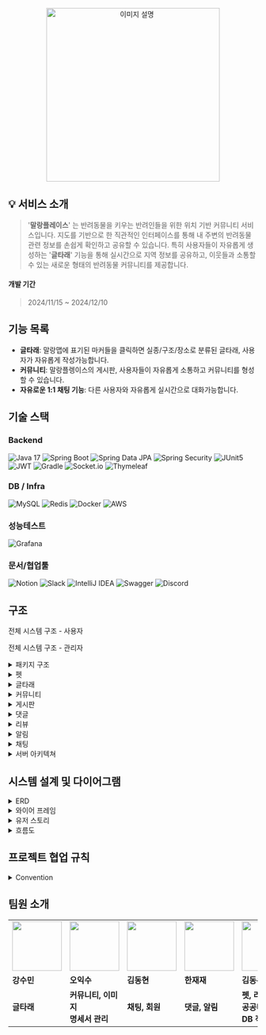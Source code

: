 <p align="center">

  <img src="https://github.com/user-attachments/assets/fb531d55-e879-4701-9838-02920ae65939" alt="이미지 설명" width="350">
</p>

## 💡 서비스 소개  
> '**말랑플레이스**' 는 반려동물을 키우는 반려인들을 위한 위치 기반 커뮤니티 서비스입니다.
> 지도를 기반으로 한 직관적인 인터페이스를 통해 내 주변의 반려동물 관련 정보를 손쉽게 확인하고 공유할 수 있습니다.
> 특히 사용자들이 자유롭게 생성하는 '**글타래**' 기능을 통해 실시간으로 지역 정보를 공유하고, 이웃들과 소통할 수 있는 새로운 형태의 반려동물 커뮤니티를 제공합니다.


#### 개발 기간 <br> 
> 2024/11/15 ~ 2024/12/10

## 기능 목록

- **글타래**: 말랑맵에 표기된 마커들을 클릭하면 실종/구조/장소로 분류된 글타래, 사용자가 자유롭게 작성가능합니다.
- **커뮤니티**: 말랑플렝이스의 게시판, 사용자들이 자유롭게 소통하고 커뮤니티를 형성할 수 있습니다.
- **자유로운 1:1 채팅 기능**: 다른 사용자와 자유롭게 실시간으로 대화가능합니다.


## 기술 스택

### Backend <br/>

![Java 17](https://img.shields.io/badge/Java%2017-007396?style=flat-square&logo=java&logoColor=white)
![Spring Boot](https://img.shields.io/badge/Spring%20Boot%203.3.4-6DB33F?style=flat-square&logo=Spring%20Boot&logoColor=white)
![Spring Data JPA](https://img.shields.io/badge/Spring%20Data%20JPA%203.3.2-6DB33F?style=flat-square&logo=&logoColor=white)
![Spring Security](https://img.shields.io/badge/Spring%20Security-6DB33F?style=flat-square&logo=Spring%20Security&logoColor=white)
![JUnit5](https://img.shields.io/badge/JUnit5-25A162?style=flat-square&logo=JUnit5&logoColor=white)
![JWT](https://img.shields.io/badge/JWT-000000?style=flat-square&logo=JSON-Web-Tokens&logoColor=white)
![Gradle](https://img.shields.io/badge/Gradle-02303A?style=flat-square&logo=Gradle&logoColor=white)
![Socket.io](https://img.shields.io/badge/Socket.io-black?style=flat-square&logo=socket.io&badgeColor=010101)
![Thymeleaf](https://img.shields.io/badge/Thymeleaf-%23005C0F.svg?style=flat-square&logo=Thymeleaf&logoColor=white)

### DB / Infra
![MySQL](https://img.shields.io/badge/MySQL%208.0.39-4479A1?style=flat-square&logo=MySQL&logoColor=white)
![Redis](https://img.shields.io/badge/Redis-DC382D?style=flat-square&logo=Redis&logoColor=white)
![Docker](https://img.shields.io/badge/Docker-0db7ed?style=flat-square&logo=Docker&logoColor=white)
![AWS](https://img.shields.io/badge/AWS-%23FF9900.svg?style=flat-square&logo=amazon-aws&logoColor=white)

### 성능테스트
![Grafana](https://img.shields.io/badge/Grafana-F46800?style=flat-square&logo=Grafana&logoColor=white)


### 문서/협업툴
![Notion](https://img.shields.io/badge/Notion-000000?style=flat-square&logo=notion&logoColor=white)
![Slack](https://img.shields.io/badge/Slack-4A154B?style=flat-square&logo=slack&logoColor=white)
![IntelliJ IDEA](https://img.shields.io/badge/IntelliJ%20IDEA-4A154B?style=flat-square&logo=intellijidea&logoColor=white)
![Swagger](https://img.shields.io/badge/Swagger-85EA2D?style=flat-square&logo=Swagger&logoColor=white)
![Discord](https://img.shields.io/badge/Discord-5865F2?style=flat-square&logo=discord&logoColor=white)

## 구조

전체 시스템 구조 - 사용자


전체 시스템 구조 - 관리자

<details>
  <summary> 패키지 구조 </summary>
  
```
📦 
├─ .gitattributes
├─ .github
│  ├─ ISSUE_TEMPLATE
│  │  └─ 📋-general-issue.md
│  ├─ PULL_REQUEST_TEMPLATE
│  └─ workflows
│     ├─ CICD.yml
│     └─ CICDdevelop.yml
├─ .gitignore
├─ README.md
├─ build.gradle
├─ gradle
│  └─ wrapper
│     ├─ gradle-wrapper.jar
│     └─ gradle-wrapper.properties
├─ gradlew
├─ gradlew.bat
├─ settings.gradle
├─ src
│  ├─ main
│  │  ├─ java
│  │  │  └─ com
│  │  │     └─ mallangs
│  │  │        ├─ MallangsApplication.java
│  │  │        ├─ domain
│  │  │        │  ├─ article
│  │  │        │  │  ├─ controller
│  │  │        │  │  │  ├─ ArticleController.java
│  │  │        │  │  │  └─ TourApiController.java
│  │  │        │  │  ├─ dto
│  │  │        │  │  │  ├─ request
│  │  │        │  │  │  │  ├─ ArticleCreateRequest.java
│  │  │        │  │  │  │  ├─ LostCreateRequest.java
│  │  │        │  │  │  │  ├─ MapBoundsRequest.java
│  │  │        │  │  │  │  ├─ PlaceCreateRequest.java
│  │  │        │  │  │  │  └─ RescueCreateRequest.java
│  │  │        │  │  │  └─ response
│  │  │        │  │  │     ├─ ArticlePageResponse.java
│  │  │        │  │  │     ├─ ArticleResponse.java
│  │  │        │  │  │     ├─ LostResponse.java
│  │  │        │  │  │     ├─ MapBoundsResponse.java
│  │  │        │  │  │     ├─ PlaceResponse.java
│  │  │        │  │  │     └─ RescueResponse.java
│  │  │        │  │  ├─ entity
│  │  │        │  │  │  ├─ Article.java
│  │  │        │  │  │  ├─ ArticleType.java
│  │  │        │  │  │  ├─ CaseStatus.java
│  │  │        │  │  │  ├─ LostArticle.java
│  │  │        │  │  │  ├─ MapVisibility.java
│  │  │        │  │  │  ├─ PlaceArticle.java
│  │  │        │  │  │  └─ RescueArticle.java
│  │  │        │  │  ├─ factory
│  │  │        │  │  │  ├─ ArticleFactory.java
│  │  │        │  │  │  ├─ ArticleFactoryManager.java
│  │  │        │  │  │  ├─ LostArticleFactory.java
│  │  │        │  │  │  ├─ PlaceArticleFactory.java
│  │  │        │  │  │  └─ RescueArticleFactory.java
│  │  │        │  │  ├─ repository
│  │  │        │  │  │  ├─ ArticleRepository.java
│  │  │        │  │  │  ├─ JdbcLocationRepository.java
│  │  │        │  │  │  ├─ LocationRepository.java
│  │  │        │  │  │  └─ PlaceArticleRepository.java
│  │  │        │  │  ├─ service
│  │  │        │  │  │  ├─ ArticleService.java
│  │  │        │  │  │  ├─ LocationService.java
│  │  │        │  │  │  └─ PlaceArticleCsvService.java
│  │  │        │  │  └─ validation
│  │  │        │  │     └─ ValidationGroups.java
│  │  │        │  ├─ board
│  │  │        │  │  ├─ controller
│  │  │        │  │  │  ├─ BoardController.java
│  │  │        │  │  │  └─ CategoryController.java
│  │  │        │  │  ├─ dto
│  │  │        │  │  │  ├─ request
│  │  │        │  │  │  │  ├─ AdminBoardStatusRequest.java
│  │  │        │  │  │  │  ├─ CategoryCreateRequest.java
│  │  │        │  │  │  │  ├─ CategoryUpdateRequest.java
│  │  │        │  │  │  │  ├─ CommunityCreateRequest.java
│  │  │        │  │  │  │  ├─ CommunityUpdateRequest.java
│  │  │        │  │  │  │  ├─ SightingCreateRequest.java
│  │  │        │  │  │  │  └─ SightingUpdateRequest.java
│  │  │        │  │  │  └─ response
│  │  │        │  │  │     ├─ AdminBoardResponse.java
│  │  │        │  │  │     ├─ AdminBoardsResponse.java
│  │  │        │  │  │     ├─ AdminCategoryResponse.java
│  │  │        │  │  │     ├─ BoardStatusCount.java
│  │  │        │  │  │     ├─ CategoryResponse.java
│  │  │        │  │  │     ├─ CommunityDetailResponse.java
│  │  │        │  │  │     ├─ CommunityListResponse.java
│  │  │        │  │  │     ├─ PageResponse.java
│  │  │        │  │  │     ├─ SightingDetailResponse.java
│  │  │        │  │  │     └─ SightingListResponse.java
│  │  │        │  │  ├─ entity
│  │  │        │  │  │  ├─ Board.java
│  │  │        │  │  │  ├─ BoardStatus.java
│  │  │        │  │  │  ├─ BoardType.java
│  │  │        │  │  │  ├─ Category.java
│  │  │        │  │  │  └─ CategoryStatus.java
│  │  │        │  │  ├─ repository
│  │  │        │  │  │  ├─ BoardRepository.java
│  │  │        │  │  │  └─ CategoryRepository.java
│  │  │        │  │  └─ service
│  │  │        │  │     ├─ BoardService.java
│  │  │        │  │     └─ CategoryService.java
│  │  │        │  ├─ chat
│  │  │        │  │  ├─ controller
│  │  │        │  │  │  ├─ ChatMessageController.java
│  │  │        │  │  │  ├─ ChatRoomController.java
│  │  │        │  │  │  ├─ WebSocketDocumentationController.java
│  │  │        │  │  │  └─ test
│  │  │        │  │  │     ├─ ChatViewControllerTest.java
│  │  │        │  │  │     └─ WebSocketControllerTest.java
│  │  │        │  │  ├─ dto
│  │  │        │  │  │  ├─ request
│  │  │        │  │  │  │  ├─ ChatMessageRequest.java
│  │  │        │  │  │  │  ├─ ChatRoomChangeNameRequest.java
│  │  │        │  │  │  │  └─ UpdateChatMessageRequest.java
│  │  │        │  │  │  └─ response
│  │  │        │  │  │     ├─ ChatMessageDeleteSuccessResponse.java
│  │  │        │  │  │     ├─ ChatMessageListResponse.java
│  │  │        │  │  │     ├─ ChatMessageResponse.java
│  │  │        │  │  │     ├─ ChatMessageSuccessResponse.java
│  │  │        │  │  │     ├─ ChatMessageToDTOResponse.java
│  │  │        │  │  │     ├─ ChatRoomResponse.java
│  │  │        │  │  │     └─ ParticipatedRoomListResponse.java
│  │  │        │  │  ├─ entity
│  │  │        │  │  │  ├─ ChatMessage.java
│  │  │        │  │  │  ├─ ChatRoom.java
│  │  │        │  │  │  ├─ MessageType.java
│  │  │        │  │  │  └─ ParticipatedRoom.java
│  │  │        │  │  ├─ redis
│  │  │        │  │  │  └─ RedisSubscriber.java
│  │  │        │  │  ├─ repository
│  │  │        │  │  │  ├─ ChatMessageRepository.java
│  │  │        │  │  │  ├─ ChatRoomRepository.java
│  │  │        │  │  │  └─ ParticipatedRoomRepository.java
│  │  │        │  │  └─ service
│  │  │        │  │     ├─ ChatMessageService.java
│  │  │        │  │     └─ ChatRoomService.java
│  │  │        │  ├─ comment
│  │  │        │  │  ├─ controller
│  │  │        │  │  │  └─ CommentController.java
│  │  │        │  │  ├─ dto
│  │  │        │  │  │  ├─ request
│  │  │        │  │  │  │  ├─ CommentArticleRequest.java
│  │  │        │  │  │  │  ├─ CommentBoardRequest.java
│  │  │        │  │  │  │  ├─ CommentDeleteRequest.java
│  │  │        │  │  │  │  ├─ CommentPageRequest.java
│  │  │        │  │  │  │  └─ CommentUpdateRequest.java
│  │  │        │  │  │  └─ response
│  │  │        │  │  │     └─ CommentResponse.java
│  │  │        │  │  ├─ entity
│  │  │        │  │  │  └─ Comment.java
│  │  │        │  │  ├─ repository
│  │  │        │  │  │  └─ CommentRepository.java
│  │  │        │  │  └─ service
│  │  │        │  │     └─ CommentService.java
│  │  │        │  ├─ image
│  │  │        │  │  ├─ controller
│  │  │        │  │  │  └─ ImageController.java
│  │  │        │  │  ├─ dto
│  │  │        │  │  │  └─ ImageDto.java
│  │  │        │  │  ├─ entity
│  │  │        │  │  │  └─ Image.java
│  │  │        │  │  ├─ repository
│  │  │        │  │  │  └─ ImageRepository.java
│  │  │        │  │  └─ service
│  │  │        │  │     └─ ImageService.java
│  │  │        │  ├─ member
│  │  │        │  │  ├─ controller
│  │  │        │  │  │  ├─ AddressController.java
│  │  │        │  │  │  ├─ AuthController.java
│  │  │        │  │  │  ├─ MemberAdminController.java
│  │  │        │  │  │  ├─ MemberUserController.java
│  │  │        │  │  │  ├─ Oauth2Controller.java
│  │  │        │  │  │  └─ test
│  │  │        │  │  │     └─ MemberFileTestPageController.java
│  │  │        │  │  ├─ dto
│  │  │        │  │  │  ├─ AddressCreateSuccessResponse.java
│  │  │        │  │  │  ├─ AddressDeleteSuccessResponse.java
│  │  │        │  │  │  ├─ MemberAddressRequest.java
│  │  │        │  │  │  ├─ MemberAddressResponse.java
│  │  │        │  │  │  ├─ MemberBanRequest.java
│  │  │        │  │  │  ├─ MemberCheckPasswordResponse.java
│  │  │        │  │  │  ├─ MemberCreateRequest.java
│  │  │        │  │  │  ├─ MemberFindPasswordRequest.java
│  │  │        │  │  │  ├─ MemberFindUserIdRequest.java
│  │  │        │  │  │  ├─ MemberGetRequestByEmail.java
│  │  │        │  │  │  ├─ MemberGetRequestByNickname.java
│  │  │        │  │  │  ├─ MemberGetRequestByUserId.java
│  │  │        │  │  │  ├─ MemberGetResponse.java
│  │  │        │  │  │  ├─ MemberGetResponseOnlyMember.java
│  │  │        │  │  │  ├─ MemberRegisterRequest.java
│  │  │        │  │  │  ├─ MemberSendMailResponse.java
│  │  │        │  │  │  ├─ MemberUpdateRequest.java
│  │  │        │  │  │  ├─ PageRequestDTO.java
│  │  │        │  │  │  ├─ PasswordDTO.java
│  │  │        │  │  │  ├─ request
│  │  │        │  │  │  │  └─ LoginRequest.java
│  │  │        │  │  │  └─ response
│  │  │        │  │  │     └─ MemberGetByOtherResponse.java
│  │  │        │  │  ├─ entity
│  │  │        │  │  │  ├─ Address.java
│  │  │        │  │  │  ├─ Member.java
│  │  │        │  │  │  ├─ MemberRole.java
│  │  │        │  │  │  └─ embadded
│  │  │        │  │  │     ├─ Email.java
│  │  │        │  │  │     ├─ Nickname.java
│  │  │        │  │  │     ├─ Password.java
│  │  │        │  │  │     └─ UserId.java
│  │  │        │  │  ├─ repository
│  │  │        │  │  │  ├─ AddressRepository.java
│  │  │        │  │  │  └─ MemberRepository.java
│  │  │        │  │  ├─ service
│  │  │        │  │  │  ├─ AddressService.java
│  │  │        │  │  │  ├─ MemberAdminService.java
│  │  │        │  │  │  └─ MemberUserService.java
│  │  │        │  │  └─ util
│  │  │        │  │     ├─ GeometryUtil.java
│  │  │        │  │     └─ PasswordGenerator.java
│  │  │        │  ├─ notification
│  │  │        │  │  ├─ controller
│  │  │        │  │  │  └─ NotificationController.java
│  │  │        │  │  ├─ dto
│  │  │        │  │  │  ├─ NotificationSendDTO.java
│  │  │        │  │  │  ├─ request
│  │  │        │  │  │  │  └─ NotificationRequest.java
│  │  │        │  │  │  └─ response
│  │  │        │  │  │     └─ NotificationResponse.java
│  │  │        │  │  ├─ entity
│  │  │        │  │  │  ├─ Notification.java
│  │  │        │  │  │  └─ NotificationType.java
│  │  │        │  │  ├─ repository
│  │  │        │  │  │  └─ NotificationRepository.java
│  │  │        │  │  └─ service
│  │  │        │  │     └─ NotificationService.java
│  │  │        │  ├─ pet
│  │  │        │  │  ├─ controller
│  │  │        │  │  │  └─ PetController.java
│  │  │        │  │  ├─ dto
│  │  │        │  │  │  ├─ PageRequest.java
│  │  │        │  │  │  ├─ PetCreateRequest.java
│  │  │        │  │  │  ├─ PetLocationRequest.java
│  │  │        │  │  │  ├─ PetMemberProfileResponse.java
│  │  │        │  │  │  ├─ PetNearbyPageResponse.java
│  │  │        │  │  │  ├─ PetNearbyResponse.java
│  │  │        │  │  │  ├─ PetPageResponse.java
│  │  │        │  │  │  ├─ PetResponse.java
│  │  │        │  │  │  └─ PetUpdateRequest.java
│  │  │        │  │  ├─ entity
│  │  │        │  │  │  ├─ Pet.java
│  │  │        │  │  │  ├─ PetGender.java
│  │  │        │  │  │  └─ PetType.java
│  │  │        │  │  ├─ repository
│  │  │        │  │  │  └─ PetRepository.java
│  │  │        │  │  └─ service
│  │  │        │  │     └─ PetService.java
│  │  │        │  └─ review
│  │  │        │     ├─ controller
│  │  │        │     │  └─ ReviewController.java
│  │  │        │     ├─ dto
│  │  │        │     │  ├─ PageRequest.java
│  │  │        │     │  ├─ ReviewCreateRequest.java
│  │  │        │     │  ├─ ReviewInfoResponse.java
│  │  │        │     │  ├─ ReviewPageResponse.java
│  │  │        │     │  └─ ReviewUpdateRequest.java
│  │  │        │     ├─ entity
│  │  │        │     │  ├─ Review.java
│  │  │        │     │  └─ ReviewStatus.java
│  │  │        │     ├─ repository
│  │  │        │     │  └─ ReviewRepository.java
│  │  │        │     └─ service
│  │  │        │        └─ ReviewService.java
│  │  │        ├─ global
│  │  │        │  ├─ advice
│  │  │        │  │  └─ GlobalExceptionHandler.java
│  │  │        │  ├─ common
│  │  │        │  │  └─ BaseTimeEntity.java
│  │  │        │  ├─ config
│  │  │        │  │  ├─ EmbeddedRedisConfig.java
│  │  │        │  │  ├─ GeometryConfig.java
│  │  │        │  │  ├─ MvcConfig.java
│  │  │        │  │  ├─ RedisCacheConfig.java
│  │  │        │  │  ├─ RedisConfig.java
│  │  │        │  │  ├─ RestTemplateConfig.java
│  │  │        │  │  ├─ SecurityBeansConfig.java
│  │  │        │  │  ├─ SecurityConfig.java
│  │  │        │  │  ├─ SwaggerConfig.java
│  │  │        │  │  └─ WebSocketConfig.java
│  │  │        │  ├─ exception
│  │  │        │  │  ├─ ErrorCode.java
│  │  │        │  │  ├─ ErrorResponse.java
│  │  │        │  │  └─ MallangsCustomException.java
│  │  │        │  ├─ handler
│  │  │        │  │  ├─ SseEmitters.java
│  │  │        │  │  ├─ StompFileHandler.java
│  │  │        │  │  └─ StompHandler.java
│  │  │        │  ├─ jwt
│  │  │        │  │  ├─ controller
│  │  │        │  │  │  └─ TokenController.java
│  │  │        │  │  ├─ dto
│  │  │        │  │  │  ├─ TokensRequest.java
│  │  │        │  │  │  └─ TokensResponse.java
│  │  │        │  │  ├─ entity
│  │  │        │  │  │  ├─ CustomMemberDetails.java
│  │  │        │  │  │  └─ TokenCategory.java
│  │  │        │  │  ├─ filter
│  │  │        │  │  │  ├─ JWTFilter.java
│  │  │        │  │  │  ├─ LoginFilter.java
│  │  │        │  │  │  └─ LogoutFilter.java
│  │  │        │  │  ├─ handler
│  │  │        │  │  │  └─ CustomAuthenticationFailureHandler.java
│  │  │        │  │  ├─ service
│  │  │        │  │  │  ├─ AccessTokenBlackList.java
│  │  │        │  │  │  ├─ CustomerMemberDetailService.java
│  │  │        │  │  │  └─ RefreshTokenService.java
│  │  │        │  │  └─ util
│  │  │        │  │     └─ JWTUtil.java
│  │  │        │  ├─ oauth2
│  │  │        │  │  ├─ dto
│  │  │        │  │  │  ├─ CustomOAuth2Member.java
│  │  │        │  │  │  └─ MemberOAuth2DTO.java
│  │  │        │  │  ├─ handler
│  │  │        │  │  │  ├─ CustomFailureHandler.java
│  │  │        │  │  │  └─ CustomSuccessHandler.java
│  │  │        │  │  ├─ response
│  │  │        │  │  │  ├─ GoogleResponse.java
│  │  │        │  │  │  ├─ NaverResponse.java
│  │  │        │  │  │  └─ OAuth2Response.java
│  │  │        │  │  └─ service
│  │  │        │  │     └─ CustomOAuth2MemberService.java
│  │  │        │  ├─ s3
│  │  │        │  │  ├─ S3Config.java
│  │  │        │  │  ├─ S3Controller.java
│  │  │        │  │  └─ S3Service.java
│  │  │        │  └─ schedule
│  │  │        │     └─ CustomTaskScheduler.java
│  │  │        └─ web
│  │  │           └─ HomeController.java
│  │  └─ resources
│  │     ├─ application-dev.properties
│  │     ├─ messages.properties
│  │     └─ templates
│  │        └─ websocket_test.html
│  └─ test
│     └─ java
│        └─ com
│           └─ mallangs
│              ├─ MallangsApplicationTests.java
│              └─ domain
│                 ├─ article
│                 │  ├─ repository
│                 │  │  └─ ArticleRepositoryTest.java
│                 │  └─ service
│                 │     └─ ArticleServiceTest.java
│                 ├─ board
│                 │  └─ repository
│                 │     ├─ BoardRepositoryTest.java
│                 │     └─ CategoryRepositoryTest.java
│                 ├─ chat
│                 │  ├─ repository
│                 │  │  ├─ ChatRoomRepositoryTest.java
│                 │  │  ├─ ChatRoomRepositoryTests.java
│                 │  │  └─ ParticipatedRoomRepositoryTest.java
│                 │  └─ service
│                 │     ├─ ChatMessageServiceTests.java
│                 │     └─ ChatRoomServiceTests.java
│                 ├─ member
│                 │  ├─ repository
│                 │  │  ├─ AddressRepositoryTests.java
│                 │  │  └─ MemberRepositoryTests.java
│                 │  └─ service
│                 │     ├─ AddressServiceTests.java
│                 │     └─ MemberServiceTests.java
│                 ├─ pet
│                 │  ├─ repository
│                 │  │  └─ PetRepositoryTest.java
│                 │  └─ service
│                 │     └─ PetServiceTest.java
│                 └─ review
│                    ├─ repository
│                    │  └─ ReviewRepositoryTest.java
│                    └─ service
│                       └─ ReviewServiceTest.java
└─ upload
   ├─ baa22335-a605-4d1e-8735-ea775a4bd056_스크린샷 2024-08-07 165513.png
   └─ s_baa22335-a605-4d1e-8735-ea775a4bd056_스크린샷 2024-08-07 165513.png

```
</details>


<details> 
<summary>펫</summary>
</details>

<details>
<summary>글타래</summary>
</details>

<details>
<summary>커뮤니티</summary>
</details>

<details>
<summary>게시판</summary>
</details>

<details>
<summary>댓글</summary>
</details>

<details>
<summary>리뷰</summary>
</details>

<details>
<summary>알림</summary>
</details>

<details>
<summary>채팅</summary>
</details>

<details>
<summary>서버 아키텍쳐 </summary>

  ![image](https://github.com/user-attachments/assets/09f96ad4-88cb-411d-b80a-7facf78797c1)

  
</details>

## 시스템 설계 및 다이어그램

<details>
<summary>ERD</summary>
</details>

<details>
<summary>와이어 프레임</summary>
</details>

<details>
<summary>유저 스토리</summary>
  
  ![image](https://github.com/user-attachments/assets/5948ab5e-8ffb-4892-ab95-ca0027405335)

</details>

<details>
<summary>흐름도</summary>
  
  ![Untitled diagram-2024-12-11-014121](https://github.com/user-attachments/assets/e64847d1-7a45-4930-9115-a86d8ececd68)


</details>


## 프로젝트 협업 규칙

<details>
<summary>Convention </summary>


### 깃 전략  

#### Feature-Branch 전략(GitHub Flow)  
![image](https://github.com/user-attachments/assets/96903560-e01e-4d17-8219-2cf187dea064)

### Branch 관리  

#### Main Branch  
- 배포 브랜치, 운영 서버  
- 직접적인 PUSH **금지**  
- `develop` → `main` Pull Request만 허용  

#### Develop Branch  
- 개발 통합 브랜치: 다음 배포 버전을 위한 개발 코드 통합  
- 기능 개발이 완료된 `feature` 브랜치들의 병합 지점  
- QA/테스트 진행 시 기본 브랜치  

#### Feature Branch (branch명: feature/기능명)  
- 기능 개발 작업용 브랜치  
- **Issue 생성 → Branch 생성 → 개발 → PR 요청 → 코드 리뷰 → Merge**  


### Merge 방식  

- 마지막 승인자(Merge Approver)가 머지 수행  
- `feature` 브랜치: 1명 이상 승인 시  
- `develop` 브랜치: 모든 팀원 승인 시  


### Git Convention  

💡 **프로세스:**  
- Issue 생성 → 브랜치 생성 → 해당 브랜치 이동 → `develop` Pull → 커밋 → PR 생성  

🚨 **주의사항:**  
- **커밋 메시지 템플릿**을 반드시 지킬 것  
- **충돌 발생 주의**  
- **main 브랜치에 직접 PR 금지** (`develop`으로만 PR 가능)  


### [type] 커밋 메시지 형식  

- `feat:` 새로운 기능 구현  
- `mod:` 코드 및 파일 수정  
- `add:` 라이브러리 추가 및 코드 추가  
- `del:` 불필요한 코드/파일 삭제  
- `fix:` 버그 및 오류 해결  
- `ui:` UI 관련 작업  
- `chore:` 작은 작업 (버전 관리 등)  
- `hotfix:` 긴급 배포 수정  
- `rename:` 파일 및 폴더명 수정  
- `docs:` 문서 작업  
- `refactor:` 코드 리팩토링  
- `merge:` 브랜치 병합  
- `comment:` 주석 추가 및 변경

### Code Convention

```java
//도메인 지정
private Long memberId;

private Long userId; 

//엔티티 수정 메서드 : chanegeMethod
public void changeName(String name){
    this.name = name;
}

//엔티티 수정 메서드 : chanegeMethod
public void changeWeight(Integer weight){
    this.weight = weight;
}

domainId로 통일
```

  </details>




## 팀원 소개

<table>
  <tr>
    <td>
        <a href="https://github.com/username0w">
            <img src="https://avatars.githubusercontent.com/u/163955522?v=4" width="100px" />
        </a>
    </td>
    <td>
        <a href="https://github.com/iam52">
            <img src="https://avatars.githubusercontent.com/u/131854898?v=4" width="100px" />
        </a>
    </td>
    <td>
        <a href="https://github.com/Dom1046">
            <img src="https://avatars.githubusercontent.com/u/173169283?v=4" width="100px" />
        </a>
    </td>
    <td>
        <a href="https://github.com/HanJae-Jae">
            <img src="https://avatars.githubusercontent.com/u/177859651?v=4" width="100px" />
        </a>
    </td>
    <td>
        <a href="https://github.com/DongWooKim4343">
            <img src="https://avatars.githubusercontent.com/u/106728608?v=4" width="100px" />
        </a>
    </td>
  </tr>
  <tr>
    <td><b>강수민</b></td>
    <td><b>오익수</b></td>
    <td><b>김동현</b></td>
    <td><b>한재재</b></td>
    <td><b>김동우</b></td>
  </tr>
  <tr>
    <td><b>글타래 <br /></b></td>
    <td><b>커뮤니티, 이미지 <br />명세서 관리</b></td>
    <td><b>채팅, 회원 <br /></b></td>
    <td><b>댓글, 알림 <br /></b></td>
    <td><b>펫, 리뷰, <br />공공데이터 DB 적재</b></td>
  </tr>
</table>

